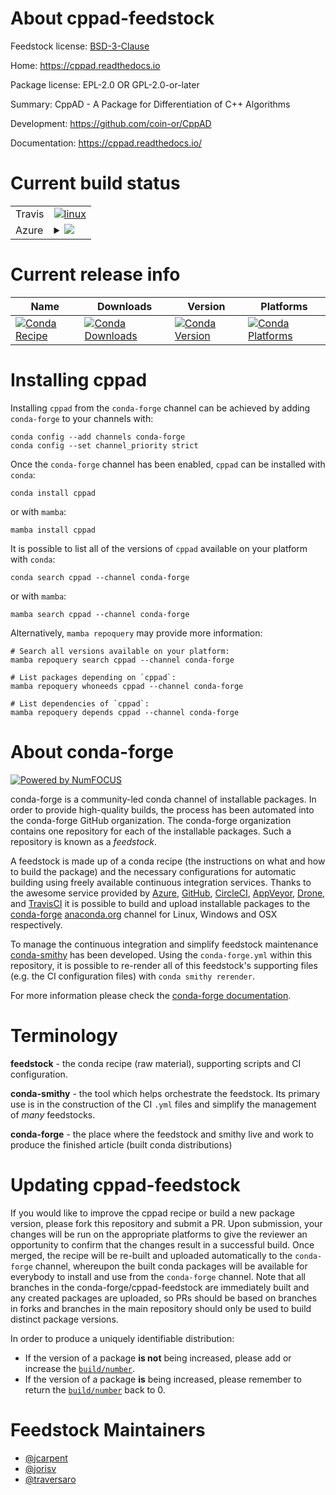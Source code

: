 About cppad-feedstock
=====================

Feedstock license: [BSD-3-Clause](https://github.com/conda-forge/cppad-feedstock/blob/main/LICENSE.txt)

Home: https://cppad.readthedocs.io

Package license: EPL-2.0 OR GPL-2.0-or-later

Summary: CppAD - A Package for Differentiation of C++ Algorithms

Development: https://github.com/coin-or/CppAD

Documentation: https://cppad.readthedocs.io/

Current build status
====================


<table><tr>
    <td>Travis</td>
    <td>
      <a href="https://app.travis-ci.com/conda-forge/cppad-feedstock">
        <img alt="linux" src="https://img.shields.io/travis/com/conda-forge/cppad-feedstock/main.svg?label=Linux">
      </a>
    </td>
  </tr>
    
  <tr>
    <td>Azure</td>
    <td>
      <details>
        <summary>
          <a href="https://dev.azure.com/conda-forge/feedstock-builds/_build/latest?definitionId=11573&branchName=main">
            <img src="https://dev.azure.com/conda-forge/feedstock-builds/_apis/build/status/cppad-feedstock?branchName=main">
          </a>
        </summary>
        <table>
          <thead><tr><th>Variant</th><th>Status</th></tr></thead>
          <tbody><tr>
              <td>linux_64</td>
              <td>
                <a href="https://dev.azure.com/conda-forge/feedstock-builds/_build/latest?definitionId=11573&branchName=main">
                  <img src="https://dev.azure.com/conda-forge/feedstock-builds/_apis/build/status/cppad-feedstock?branchName=main&jobName=linux&configuration=linux%20linux_64_" alt="variant">
                </a>
              </td>
            </tr><tr>
              <td>linux_aarch64</td>
              <td>
                <a href="https://dev.azure.com/conda-forge/feedstock-builds/_build/latest?definitionId=11573&branchName=main">
                  <img src="https://dev.azure.com/conda-forge/feedstock-builds/_apis/build/status/cppad-feedstock?branchName=main&jobName=linux&configuration=linux%20linux_aarch64_" alt="variant">
                </a>
              </td>
            </tr><tr>
              <td>linux_ppc64le</td>
              <td>
                <a href="https://dev.azure.com/conda-forge/feedstock-builds/_build/latest?definitionId=11573&branchName=main">
                  <img src="https://dev.azure.com/conda-forge/feedstock-builds/_apis/build/status/cppad-feedstock?branchName=main&jobName=linux&configuration=linux%20linux_ppc64le_" alt="variant">
                </a>
              </td>
            </tr><tr>
              <td>osx_64</td>
              <td>
                <a href="https://dev.azure.com/conda-forge/feedstock-builds/_build/latest?definitionId=11573&branchName=main">
                  <img src="https://dev.azure.com/conda-forge/feedstock-builds/_apis/build/status/cppad-feedstock?branchName=main&jobName=osx&configuration=osx%20osx_64_" alt="variant">
                </a>
              </td>
            </tr><tr>
              <td>osx_arm64</td>
              <td>
                <a href="https://dev.azure.com/conda-forge/feedstock-builds/_build/latest?definitionId=11573&branchName=main">
                  <img src="https://dev.azure.com/conda-forge/feedstock-builds/_apis/build/status/cppad-feedstock?branchName=main&jobName=osx&configuration=osx%20osx_arm64_" alt="variant">
                </a>
              </td>
            </tr><tr>
              <td>win_64</td>
              <td>
                <a href="https://dev.azure.com/conda-forge/feedstock-builds/_build/latest?definitionId=11573&branchName=main">
                  <img src="https://dev.azure.com/conda-forge/feedstock-builds/_apis/build/status/cppad-feedstock?branchName=main&jobName=win&configuration=win%20win_64_" alt="variant">
                </a>
              </td>
            </tr>
          </tbody>
        </table>
      </details>
    </td>
  </tr>
</table>

Current release info
====================

| Name | Downloads | Version | Platforms |
| --- | --- | --- | --- |
| [![Conda Recipe](https://img.shields.io/badge/recipe-cppad-green.svg)](https://anaconda.org/conda-forge/cppad) | [![Conda Downloads](https://img.shields.io/conda/dn/conda-forge/cppad.svg)](https://anaconda.org/conda-forge/cppad) | [![Conda Version](https://img.shields.io/conda/vn/conda-forge/cppad.svg)](https://anaconda.org/conda-forge/cppad) | [![Conda Platforms](https://img.shields.io/conda/pn/conda-forge/cppad.svg)](https://anaconda.org/conda-forge/cppad) |

Installing cppad
================

Installing `cppad` from the `conda-forge` channel can be achieved by adding `conda-forge` to your channels with:

```
conda config --add channels conda-forge
conda config --set channel_priority strict
```

Once the `conda-forge` channel has been enabled, `cppad` can be installed with `conda`:

```
conda install cppad
```

or with `mamba`:

```
mamba install cppad
```

It is possible to list all of the versions of `cppad` available on your platform with `conda`:

```
conda search cppad --channel conda-forge
```

or with `mamba`:

```
mamba search cppad --channel conda-forge
```

Alternatively, `mamba repoquery` may provide more information:

```
# Search all versions available on your platform:
mamba repoquery search cppad --channel conda-forge

# List packages depending on `cppad`:
mamba repoquery whoneeds cppad --channel conda-forge

# List dependencies of `cppad`:
mamba repoquery depends cppad --channel conda-forge
```


About conda-forge
=================

[![Powered by
NumFOCUS](https://img.shields.io/badge/powered%20by-NumFOCUS-orange.svg?style=flat&colorA=E1523D&colorB=007D8A)](https://numfocus.org)

conda-forge is a community-led conda channel of installable packages.
In order to provide high-quality builds, the process has been automated into the
conda-forge GitHub organization. The conda-forge organization contains one repository
for each of the installable packages. Such a repository is known as a *feedstock*.

A feedstock is made up of a conda recipe (the instructions on what and how to build
the package) and the necessary configurations for automatic building using freely
available continuous integration services. Thanks to the awesome service provided by
[Azure](https://azure.microsoft.com/en-us/services/devops/), [GitHub](https://github.com/),
[CircleCI](https://circleci.com/), [AppVeyor](https://www.appveyor.com/),
[Drone](https://cloud.drone.io/welcome), and [TravisCI](https://travis-ci.com/)
it is possible to build and upload installable packages to the
[conda-forge](https://anaconda.org/conda-forge) [anaconda.org](https://anaconda.org/)
channel for Linux, Windows and OSX respectively.

To manage the continuous integration and simplify feedstock maintenance
[conda-smithy](https://github.com/conda-forge/conda-smithy) has been developed.
Using the ``conda-forge.yml`` within this repository, it is possible to re-render all of
this feedstock's supporting files (e.g. the CI configuration files) with ``conda smithy rerender``.

For more information please check the [conda-forge documentation](https://conda-forge.org/docs/).

Terminology
===========

**feedstock** - the conda recipe (raw material), supporting scripts and CI configuration.

**conda-smithy** - the tool which helps orchestrate the feedstock.
                   Its primary use is in the construction of the CI ``.yml`` files
                   and simplify the management of *many* feedstocks.

**conda-forge** - the place where the feedstock and smithy live and work to
                  produce the finished article (built conda distributions)


Updating cppad-feedstock
========================

If you would like to improve the cppad recipe or build a new
package version, please fork this repository and submit a PR. Upon submission,
your changes will be run on the appropriate platforms to give the reviewer an
opportunity to confirm that the changes result in a successful build. Once
merged, the recipe will be re-built and uploaded automatically to the
`conda-forge` channel, whereupon the built conda packages will be available for
everybody to install and use from the `conda-forge` channel.
Note that all branches in the conda-forge/cppad-feedstock are
immediately built and any created packages are uploaded, so PRs should be based
on branches in forks and branches in the main repository should only be used to
build distinct package versions.

In order to produce a uniquely identifiable distribution:
 * If the version of a package **is not** being increased, please add or increase
   the [``build/number``](https://docs.conda.io/projects/conda-build/en/latest/resources/define-metadata.html#build-number-and-string).
 * If the version of a package **is** being increased, please remember to return
   the [``build/number``](https://docs.conda.io/projects/conda-build/en/latest/resources/define-metadata.html#build-number-and-string)
   back to 0.

Feedstock Maintainers
=====================

* [@jcarpent](https://github.com/jcarpent/)
* [@jorisv](https://github.com/jorisv/)
* [@traversaro](https://github.com/traversaro/)

